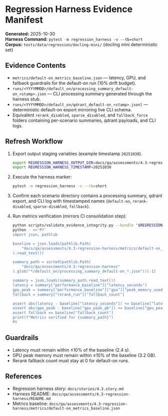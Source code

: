 # Regression Harness Evidence Manifest

**Generated:** 2025-10-30  
**Harness Command:** `pytest -m regression_harness -v --tb=short`  
**Corpus:** `tests/data/regression/docling-mini/` (docling mini deterministic set)

## Evidence Contents

- `metrics/default-on_metrics_baseline.json` — latency, GPU, and fallback guardrails
  for the default-on run (10% drift budget).
- `runs/<YYYYMMDD>/default_on/processing_summary_default-on_<stamp>.json` — CLI
  processing summary generated through the harness stub.
- `runs/<YYYYMMDD>/default_on/qdrant_default-on_<stamp>.jsonl` — deterministic
  default-on export mirroring live CLI schema.
- Equivalent `rerank_disabled`, `sparse_disabled`, and `fallback_force` folders
  containing per-scenario summaries, qdrant payloads, and CLI logs.

## Refresh Workflow

1. Export output staging variables (example timestamp `20251030`).

   ```bash
   export REGRESSION_HARNESS_OUTPUT_DIR=docs/qa/assessments/4.3-regression-harness/20251030
   export REGRESSION_HARNESS_TIMESTAMP=20251030
   ```

2. Execute the harness marker:

   ```bash
   pytest -m regression_harness -v --tb=short
   ```

3. Confirm each scenario directory contains a processing summary, qdrant export,
   and CLI log with timestamped names (`default-on`, `rerank-disabled`,
   `sparse-disabled`, `fallback`).

4. Run metrics verification (mirrors CI consolidation step):

   ```bash
   python scripts/validate_evidence_integrity.py --bundle "$REGRESSION_HARNESS_OUTPUT_DIR"
   python - <<'PY'
   import json, pathlib

   baseline = json.loads(pathlib.Path(
       "docs/qa/assessments/4.3-regression-harness/metrics/default-on_metrics_baseline.json"
   ).read_text())

   summary_path = sorted(pathlib.Path(
       "docs/qa/assessments/4.3-regression-harness"
   ).glob("*/default_on/processing_summary_default-on_*.json"))[-1]

   summary = json.loads(summary_path.read_text())
   latency = summary["performance_baseline"]["latency_seconds"]
   gpu_peak = summary["performance_baseline"]["gpu"]["peak_memory_used_gb"]
   fallback = summary["rerank_run"]["fallback_count"]

   assert abs(latency - baseline["latency_seconds"]) <= baseline["latency_seconds"] * 0.10
   assert abs(gpu_peak - baseline["gpu_peak_gb"]) <= baseline["gpu_peak_gb"] * 0.10
   assert fallback == baseline["fallback_count"]
   print(f"Metrics verified for {summary_path}")
   PY
   ```

## Guardrails

- Latency must remain within ±10% of the baseline (2.4 s).
- GPU peak memory must remain within ±10% of the baseline (3.2 GB).
- Rerank fallback count must stay at 0 for default-on runs.

## References

- Regression harness story: `docs/stories/4.3.story.md`
- Harness README: `docs/qa/assessments/4.3-regression-harness/README.md`
- Metrics baseline: `docs/qa/assessments/4.3-regression-harness/metrics/default-on_metrics_baseline.json`
